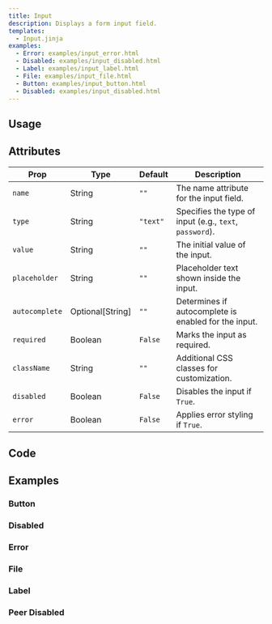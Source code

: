 ```yaml
---
title: Input
description: Displays a form input field.
templates:
  - Input.jinja
examples:  
  - Error: examples/input_error.html 
  - Disabled: examples/input_disabled.html 
  - Label: examples/input_label.html 
  - File: examples/input_file.html 
  - Button: examples/input_button.html 
  - Disabled: examples/input_disabled.html 
---
```


<TabPreview component="Input" template="examples/input.html"/>

<Prose>

## Usage

</Prose>

<IncludeTemplate template="examples/input.html"/>

<Prose>

## Attributes

| Prop           | Type           | Default  | Description                                                    |
|----------------|----------------|----------|----------------------------------------------------------------|
| `name`         | String         | `""`     | The name attribute for the input field.                        |
| `type`         | String         | `"text"` | Specifies the type of input (e.g., `text`, `password`).        |
| `value`        | String         | `""`     | The initial value of the input.                                |
| `placeholder`  | String         | `""`     | Placeholder text shown inside the input.                       |
| `autocomplete` | Optional[String] | `""` | Determines if autocomplete is enabled for the input.           |
| `required`     | Boolean        | `False`  | Marks the input as required.                                   |
| `className`    | String         | `""`     | Additional CSS classes for customization.                      |
| `disabled`     | Boolean        | `False`  | Disables the input if `True`.                                  |
| `error`        | Boolean        | `False`  | Applies error styling if `True`.                               |

## Code
</Prose>

<IncludeComponents :components="{{ metadata.templates }}" />

<Prose>

## Examples
</Prose>

<Prose>

### Button

</Prose>
<TabPreview component="Button" template="examples/input_button.html"/>

<Prose>

### Disabled

</Prose>
<TabPreview component="Disabled" template="examples/input_disabled.html"/>

<Prose>

### Error

</Prose>
<TabPreview component="Error" template="examples/input_error.html"/>

<Prose>

### File

</Prose>
<TabPreview component="File" template="examples/input_file.html"/>

<Prose>

### Label

</Prose>
<TabPreview component="Label" template="examples/input_label.html"/>

<Prose>

### Peer Disabled

</Prose>
<TabPreview component="Peer Disabled" template="examples/input_peer_disabled.html"/>

